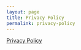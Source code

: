 ```yaml
---
layout: page
title: Privacy Policy
permalink: privacy-policy
---
```


[Privacy Policy](https://privacypolicies.com/privacy/view/b51f5bbe4456f4088c75f0747d6aedcf)
